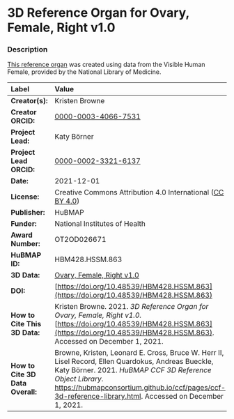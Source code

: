 # 3D Reference Organ for Ovary, Female, Right v1.0

### Description
[This reference organ](https://hubmapconsortium.github.io/ccf/pages/ccf-3d-reference-library.html) was created using data from the Visible Human Female, provided by the National Library of Medicine.

| Label | Value |
| :------------- |:-------------|
| **Creator(s):** | Kristen Browne |
| **Creator ORCID:** | [0000-0003-4066-7531](https://orcid.org/0000-0003-4066-7531) |
| **Project Lead:** | Katy B&ouml;rner |
| **Project Lead ORCID:** | [0000-0002-3321-6137](https://orcid.org/0000-0002-3321-6137) |
| **Date:** | 2021-12-01 |
| **License:** | Creative Commons Attribution 4.0 International ([CC BY 4.0](https://creativecommons.org/licenses/by/4.0/)) |
| **Publisher:** | HuBMAP |
| **Funder:** | National Institutes of Health |
| **Award Number:** | OT2OD026671 |
| **HuBMAP ID:** | HBM428.HSSM.863 |
| **3D Data:** | [Ovary, Female, Right v1.0](https://hubmapconsortium.github.io/ccf-releases/v1.1/models/VH_F_Ovary_R.glb) |
| **DOI:** | [https://doi.org/10.48539/HBM428.HSSM.863](https://doi.org/10.48539/HBM428.HSSM.863) |
| **How to Cite This 3D Data:** | Kristen Browne. 2021. *3D Reference Organ for Ovary, Female, Right v1.0.* [https://doi.org/10.48539/HBM428.HSSM.863](https://doi.org/10.48539/HBM428.HSSM.863). Accessed on December 1, 2021. |
| **How to Cite 3D Data Overall:** | Browne, Kristen, Leonard E. Cross, Bruce W. Herr II, Lisel Record, Ellen Quardokus, Andreas Bueckle, Katy B&ouml;rner. 2021. *HuBMAP CCF 3D Reference Object Library*. https://hubmapconsortium.github.io/ccf/pages/ccf-3d-reference-library.html. Accessed on December 1, 2021. |
